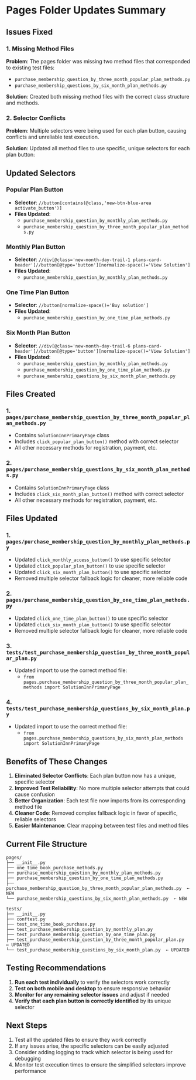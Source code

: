 # Pages Folder Updates Summary

## Issues Fixed

### 1. Missing Method Files
**Problem**: The pages folder was missing two method files that corresponded to existing test files:
- `purchase_membership_question_by_three_month_popular_plan_methods.py`
- `purchase_membership_questions_by_six_month_plan_methods.py`

**Solution**: Created both missing method files with the correct class structure and methods.

### 2. Selector Conflicts
**Problem**: Multiple selectors were being used for each plan button, causing conflicts and unreliable test execution.

**Solution**: Updated all method files to use specific, unique selectors for each plan button:

## Updated Selectors

### Popular Plan Button
- **Selector**: `//button[contains(@class,'new-btn-blue-area activate_button')]`
- **Files Updated**: 
  - `purchase_membership_question_by_monthly_plan_methods.py`
  - `purchase_membership_question_by_three_month_popular_plan_methods.py`

### Monthly Plan Button
- **Selector**: `//div[@class='new-month-day-trail-1 plans-card-header']//button[@type='button'][normalize-space()='View Solution']`
- **Files Updated**: 
  - `purchase_membership_question_by_monthly_plan_methods.py`

### One Time Plan Button
- **Selector**: `//button[normalize-space()='Buy solution']`
- **Files Updated**: 
  - `purchase_membership_question_by_one_time_plan_methods.py`

### Six Month Plan Button
- **Selector**: `//div[@class='new-month-day-trail-6 plans-card-header']//button[@type='button'][normalize-space()='View Solution']`
- **Files Updated**: 
  - `purchase_membership_question_by_monthly_plan_methods.py`
  - `purchase_membership_question_by_one_time_plan_methods.py`
  - `purchase_membership_questions_by_six_month_plan_methods.py`

## Files Created

### 1. `pages/purchase_membership_question_by_three_month_popular_plan_methods.py`
- Contains `SolutionInnPrimaryPage` class
- Includes `click_popular_plan_button()` method with correct selector
- All other necessary methods for registration, payment, etc.

### 2. `pages/purchase_membership_questions_by_six_month_plan_methods.py`
- Contains `SolutionInnPrimaryPage` class
- Includes `click_six_month_plan_button()` method with correct selector
- All other necessary methods for registration, payment, etc.

## Files Updated

### 1. `pages/purchase_membership_question_by_monthly_plan_methods.py`
- Updated `click_monthly_access_button()` to use specific selector
- Updated `click_popular_plan_button()` to use specific selector
- Updated `click_six_month_plan_button()` to use specific selector
- Removed multiple selector fallback logic for cleaner, more reliable code

### 2. `pages/purchase_membership_question_by_one_time_plan_methods.py`
- Updated `click_one_time_plan_button()` to use specific selector
- Updated `click_six_month_plan_button()` to use specific selector
- Removed multiple selector fallback logic for cleaner, more reliable code

### 3. `tests/test_purchase_membership_question_by_three_month_popular_plan.py`
- Updated import to use the correct method file:
  - `from pages.purchase_membership_question_by_three_month_popular_plan_methods import SolutionInnPrimaryPage`

### 4. `tests/test_purchase_membership_questions_by_six_month_plan.py`
- Updated import to use the correct method file:
  - `from pages.purchase_membership_questions_by_six_month_plan_methods import SolutionInnPrimaryPage`

## Benefits of These Changes

1. **Eliminated Selector Conflicts**: Each plan button now has a unique, specific selector
2. **Improved Test Reliability**: No more multiple selector attempts that could cause confusion
3. **Better Organization**: Each test file now imports from its corresponding method file
4. **Cleaner Code**: Removed complex fallback logic in favor of specific, reliable selectors
5. **Easier Maintenance**: Clear mapping between test files and method files

## Current File Structure

```
pages/
├── __init__.py
├── one_time_book_purchase_methods.py
├── purchase_membership_question_by_monthly_plan_methods.py
├── purchase_membership_question_by_one_time_plan_methods.py
├── purchase_membership_question_by_three_month_popular_plan_methods.py  ← NEW
└── purchase_membership_questions_by_six_month_plan_methods.py  ← NEW

tests/
├── __init__.py
├── conftest.py
├── test_one_time_book_purchase.py
├── test_purchase_membership_question_by_monthly_plan.py
├── test_purchase_membership_question_by_one_time_plan.py
├── test_purchase_membership_question_by_three_month_popular_plan.py  ← UPDATED
└── test_purchase_membership_questions_by_six_month_plan.py  ← UPDATED
```

## Testing Recommendations

1. **Run each test individually** to verify the selectors work correctly
2. **Test on both mobile and desktop** to ensure responsive behavior
3. **Monitor for any remaining selector issues** and adjust if needed
4. **Verify that each plan button is correctly identified** by its unique selector

## Next Steps

1. Test all the updated files to ensure they work correctly
2. If any issues arise, the specific selectors can be easily adjusted
3. Consider adding logging to track which selector is being used for debugging
4. Monitor test execution times to ensure the simplified selectors improve performance 